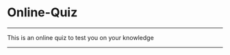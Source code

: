 # Online-Quiz
***********************************
This is an online quiz to 
test you on your knowledge
**********************************
